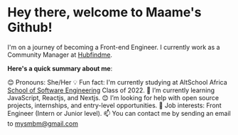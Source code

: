 # Hey there, welcome to Maame's Github!


I'm on a journey of becoming a Front-end Engineer. I currently work as a Community Manager at [Hubfindme](https://hubfind.me).

**Here's a quick summary about me**:

😊 Pronouns: She/Her
💡 Fun fact: I'm currently studying at AltSchool Africa [School of Software Engineering](https://altschoolafrica.com/schools/engineering) Class of 2022.
🌱 I’m currently learning JavaScript, Reactjs, and Nextjs.
😊 I’m looking for help with open source projects, internships, and entry-level opportunities.
💼 Job interests: Front Engineer (Intern or Junior level).
📫 You can contact me by sending an email to mysmbm@gmail.com

